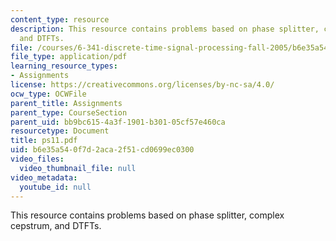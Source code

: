 ```yaml
---
content_type: resource
description: This resource contains problems based on phase splitter, complex cepstrum,
  and DTFTs.
file: /courses/6-341-discrete-time-signal-processing-fall-2005/b6e35a540f7d2aca2f51cd0699ec0300_ps11.pdf
file_type: application/pdf
learning_resource_types:
- Assignments
license: https://creativecommons.org/licenses/by-nc-sa/4.0/
ocw_type: OCWFile
parent_title: Assignments
parent_type: CourseSection
parent_uid: bb9bc615-4a3f-1901-b301-05cf57e460ca
resourcetype: Document
title: ps11.pdf
uid: b6e35a54-0f7d-2aca-2f51-cd0699ec0300
video_files:
  video_thumbnail_file: null
video_metadata:
  youtube_id: null
---
```

This resource contains problems based on phase splitter, complex cepstrum, and DTFTs.